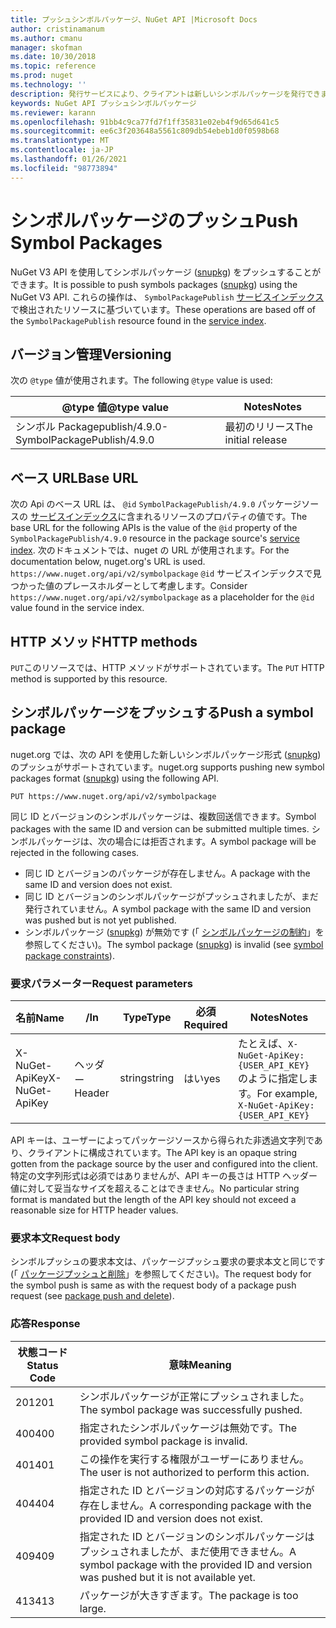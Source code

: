 ```yaml
---
title: プッシュシンボルパッケージ、NuGet API |Microsoft Docs
author: cristinamanum
ms.author: cmanu
manager: skofman
ms.date: 10/30/2018
ms.topic: reference
ms.prod: nuget
ms.technology: ''
description: 発行サービスにより、クライアントは新しいシンボルパッケージを発行できます。
keywords: NuGet API プッシュシンボルパッケージ
ms.reviewer: karann
ms.openlocfilehash: 91bb4c9ca77fd7f1ff35831e02eb4f9d65d641c5
ms.sourcegitcommit: ee6c3f203648a5561c809db54ebeb1d0f0598b68
ms.translationtype: MT
ms.contentlocale: ja-JP
ms.lasthandoff: 01/26/2021
ms.locfileid: "98773894"
---
```

# <a name="push-symbol-packages"></a><span data-ttu-id="7357b-104">シンボルパッケージのプッシュ</span><span class="sxs-lookup"><span data-stu-id="7357b-104">Push Symbol Packages</span></span>

<span data-ttu-id="7357b-105">NuGet V3 API を使用してシンボルパッケージ ([snupkg](../create-packages/Symbol-Packages-snupkg.md)) をプッシュすることができます。</span><span class="sxs-lookup"><span data-stu-id="7357b-105">It is possible to push symbols packages ([snupkg](../create-packages/Symbol-Packages-snupkg.md)) using the NuGet V3 API.</span></span>
<span data-ttu-id="7357b-106">これらの操作は、 `SymbolPackagePublish` [サービスインデックス](service-index.md)で検出されたリソースに基づいています。</span><span class="sxs-lookup"><span data-stu-id="7357b-106">These operations are based off of the `SymbolPackagePublish` resource found in the [service index](service-index.md).</span></span>

## <a name="versioning"></a><span data-ttu-id="7357b-107">バージョン管理</span><span class="sxs-lookup"><span data-stu-id="7357b-107">Versioning</span></span>

<span data-ttu-id="7357b-108">次の `@type` 値が使用されます。</span><span class="sxs-lookup"><span data-stu-id="7357b-108">The following `@type` value is used:</span></span>

<span data-ttu-id="7357b-109">@type 値</span><span class="sxs-lookup"><span data-stu-id="7357b-109">@type value</span></span>                 | <span data-ttu-id="7357b-110">Notes</span><span class="sxs-lookup"><span data-stu-id="7357b-110">Notes</span></span>
--------------------        | -----
<span data-ttu-id="7357b-111">シンボル Packagepublish/4.9.0-</span><span class="sxs-lookup"><span data-stu-id="7357b-111">SymbolPackagePublish/4.9.0</span></span>  | <span data-ttu-id="7357b-112">最初のリリース</span><span class="sxs-lookup"><span data-stu-id="7357b-112">The initial release</span></span>

## <a name="base-url"></a><span data-ttu-id="7357b-113">ベース URL</span><span class="sxs-lookup"><span data-stu-id="7357b-113">Base URL</span></span>

<span data-ttu-id="7357b-114">次の Api のベース URL は、 `@id` `SymbolPackagePublish/4.9.0` パッケージソースの [サービスインデックス](service-index.md)に含まれるリソースのプロパティの値です。</span><span class="sxs-lookup"><span data-stu-id="7357b-114">The base URL for the following APIs is the value of the `@id` property of the `SymbolPackagePublish/4.9.0` resource in the package source's [service index](service-index.md).</span></span> <span data-ttu-id="7357b-115">次のドキュメントでは、nuget の URL が使用されます。</span><span class="sxs-lookup"><span data-stu-id="7357b-115">For the documentation below, nuget.org's URL is used.</span></span> <span data-ttu-id="7357b-116">`https://www.nuget.org/api/v2/symbolpackage` `@id` サービスインデックスで見つかった値のプレースホルダーとして考慮します。</span><span class="sxs-lookup"><span data-stu-id="7357b-116">Consider `https://www.nuget.org/api/v2/symbolpackage` as a placeholder for the `@id` value found in the service index.</span></span>

## <a name="http-methods"></a><span data-ttu-id="7357b-117">HTTP メソッド</span><span class="sxs-lookup"><span data-stu-id="7357b-117">HTTP methods</span></span>

<span data-ttu-id="7357b-118">`PUT`このリソースでは、HTTP メソッドがサポートされています。</span><span class="sxs-lookup"><span data-stu-id="7357b-118">The `PUT` HTTP method is supported by this resource.</span></span> 

## <a name="push-a-symbol-package"></a><span data-ttu-id="7357b-119">シンボルパッケージをプッシュする</span><span class="sxs-lookup"><span data-stu-id="7357b-119">Push a symbol package</span></span>

<span data-ttu-id="7357b-120">nuget.org では、次の API を使用した新しいシンボルパッケージ形式 ([snupkg](../create-packages/Symbol-Packages-snupkg.md)) のプッシュがサポートされています。</span><span class="sxs-lookup"><span data-stu-id="7357b-120">nuget.org supports pushing new symbol packages format ([snupkg](../create-packages/Symbol-Packages-snupkg.md)) using the following API.</span></span> 

```
PUT https://www.nuget.org/api/v2/symbolpackage
```

<span data-ttu-id="7357b-121">同じ ID とバージョンのシンボルパッケージは、複数回送信できます。</span><span class="sxs-lookup"><span data-stu-id="7357b-121">Symbol packages with the same ID and version can be submitted multiple times.</span></span> <span data-ttu-id="7357b-122">シンボルパッケージは、次の場合には拒否されます。</span><span class="sxs-lookup"><span data-stu-id="7357b-122">A symbol package will be rejected in the following cases.</span></span>
- <span data-ttu-id="7357b-123">同じ ID とバージョンのパッケージが存在しません。</span><span class="sxs-lookup"><span data-stu-id="7357b-123">A package with the same ID and version does not exist.</span></span>
- <span data-ttu-id="7357b-124">同じ ID とバージョンのシンボルパッケージがプッシュされましたが、まだ発行されていません。</span><span class="sxs-lookup"><span data-stu-id="7357b-124">A symbol package with the same ID and version was pushed but is not yet published.</span></span>
- <span data-ttu-id="7357b-125">シンボルパッケージ ([snupkg](../create-packages/Symbol-Packages-snupkg.md)) が無効です (「 [シンボルパッケージの制約](../create-packages/Symbol-Packages-snupkg.md)」を参照してください)。</span><span class="sxs-lookup"><span data-stu-id="7357b-125">The symbol package ([snupkg](../create-packages/Symbol-Packages-snupkg.md)) is invalid (see [symbol package constraints](../create-packages/Symbol-Packages-snupkg.md)).</span></span>

### <a name="request-parameters"></a><span data-ttu-id="7357b-126">要求パラメーター</span><span class="sxs-lookup"><span data-stu-id="7357b-126">Request parameters</span></span>

<span data-ttu-id="7357b-127">名前</span><span class="sxs-lookup"><span data-stu-id="7357b-127">Name</span></span>           | <span data-ttu-id="7357b-128">/</span><span class="sxs-lookup"><span data-stu-id="7357b-128">In</span></span>     | <span data-ttu-id="7357b-129">Type</span><span class="sxs-lookup"><span data-stu-id="7357b-129">Type</span></span>   | <span data-ttu-id="7357b-130">必須</span><span class="sxs-lookup"><span data-stu-id="7357b-130">Required</span></span> | <span data-ttu-id="7357b-131">Notes</span><span class="sxs-lookup"><span data-stu-id="7357b-131">Notes</span></span>
-------------- | ------ | ------ | -------- | -----
<span data-ttu-id="7357b-132">X-NuGet-ApiKey</span><span class="sxs-lookup"><span data-stu-id="7357b-132">X-NuGet-ApiKey</span></span> | <span data-ttu-id="7357b-133">ヘッダー</span><span class="sxs-lookup"><span data-stu-id="7357b-133">Header</span></span> | <span data-ttu-id="7357b-134">string</span><span class="sxs-lookup"><span data-stu-id="7357b-134">string</span></span> | <span data-ttu-id="7357b-135">はい</span><span class="sxs-lookup"><span data-stu-id="7357b-135">yes</span></span>      | <span data-ttu-id="7357b-136">たとえば、`X-NuGet-ApiKey: {USER_API_KEY}` のように指定します。</span><span class="sxs-lookup"><span data-stu-id="7357b-136">For example, `X-NuGet-ApiKey: {USER_API_KEY}`</span></span>

<span data-ttu-id="7357b-137">API キーは、ユーザーによってパッケージソースから得られた非透過文字列であり、クライアントに構成されています。</span><span class="sxs-lookup"><span data-stu-id="7357b-137">The API key is an opaque string gotten from the package source by the user and configured into the client.</span></span> <span data-ttu-id="7357b-138">特定の文字列形式は必須ではありませんが、API キーの長さは HTTP ヘッダー値に対して妥当なサイズを超えることはできません。</span><span class="sxs-lookup"><span data-stu-id="7357b-138">No particular string format is mandated but the length of the API key should not exceed a reasonable size for HTTP header values.</span></span>

### <a name="request-body"></a><span data-ttu-id="7357b-139">要求本文</span><span class="sxs-lookup"><span data-stu-id="7357b-139">Request body</span></span>

<span data-ttu-id="7357b-140">シンボルプッシュの要求本文は、パッケージプッシュ要求の要求本文と同じです (「 [パッケージプッシュと削除](package-publish-resource.md)」を参照してください)。</span><span class="sxs-lookup"><span data-stu-id="7357b-140">The request body for the symbol push is same as with the request body of a package push request (see [package push and delete](package-publish-resource.md)).</span></span> 

### <a name="response"></a><span data-ttu-id="7357b-141">応答</span><span class="sxs-lookup"><span data-stu-id="7357b-141">Response</span></span>

<span data-ttu-id="7357b-142">状態コード</span><span class="sxs-lookup"><span data-stu-id="7357b-142">Status Code</span></span> | <span data-ttu-id="7357b-143">意味</span><span class="sxs-lookup"><span data-stu-id="7357b-143">Meaning</span></span>
----------- | -------
<span data-ttu-id="7357b-144">201</span><span class="sxs-lookup"><span data-stu-id="7357b-144">201</span></span>         | <span data-ttu-id="7357b-145">シンボルパッケージが正常にプッシュされました。</span><span class="sxs-lookup"><span data-stu-id="7357b-145">The symbol package was successfully pushed.</span></span>
<span data-ttu-id="7357b-146">400</span><span class="sxs-lookup"><span data-stu-id="7357b-146">400</span></span>         | <span data-ttu-id="7357b-147">指定されたシンボルパッケージは無効です。</span><span class="sxs-lookup"><span data-stu-id="7357b-147">The provided symbol package is invalid.</span></span>
<span data-ttu-id="7357b-148">401</span><span class="sxs-lookup"><span data-stu-id="7357b-148">401</span></span>         | <span data-ttu-id="7357b-149">この操作を実行する権限がユーザーにありません。</span><span class="sxs-lookup"><span data-stu-id="7357b-149">The user is not authorized to perform this action.</span></span>
<span data-ttu-id="7357b-150">404</span><span class="sxs-lookup"><span data-stu-id="7357b-150">404</span></span>         | <span data-ttu-id="7357b-151">指定された ID とバージョンの対応するパッケージが存在しません。</span><span class="sxs-lookup"><span data-stu-id="7357b-151">A corresponding package with the provided ID and version does not exist.</span></span>
<span data-ttu-id="7357b-152">409</span><span class="sxs-lookup"><span data-stu-id="7357b-152">409</span></span>         | <span data-ttu-id="7357b-153">指定された ID とバージョンのシンボルパッケージはプッシュされましたが、まだ使用できません。</span><span class="sxs-lookup"><span data-stu-id="7357b-153">A symbol package with the provided ID and version was pushed but it is not available yet.</span></span>
<span data-ttu-id="7357b-154">413</span><span class="sxs-lookup"><span data-stu-id="7357b-154">413</span></span>         | <span data-ttu-id="7357b-155">パッケージが大きすぎます。</span><span class="sxs-lookup"><span data-stu-id="7357b-155">The package is too large.</span></span>

